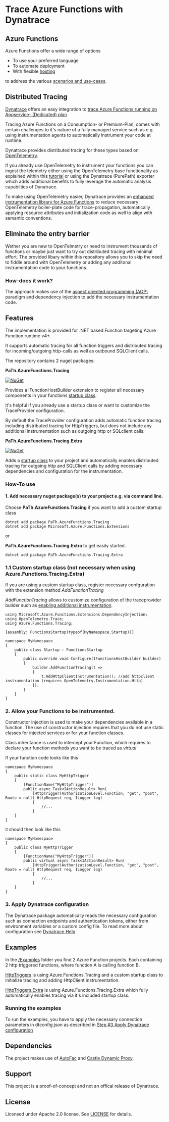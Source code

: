 # Trace Azure Functions with Dynatrace

## Azure Functions 
Azure Functions offer a wide range of options   
* To use your preferred language 
* To automate deployment
* With flexible [hosting](https://docs.microsoft.com/en-us/azure/azure-functions/functions-scale)

to address the various [scenarios and use-cases](https://docs.microsoft.com/en-us/azure/azure-functions/functions-overview#scenarios).

## Distributed Tracing
[Dynatrace](https://www.dyntrace.com) offers an easy integration to [trace Azure Functions running on Appservice- (Dedicated) plan](https://www.dynatrace.com/support/help/setup-and-configuration/setup-on-cloud-platforms/microsoft-azure-services/integrate-oneagent-on-azure-functions/)

Tracing Azure Functions on a Consumption- or Premium-Plan, comes with certain challenges to it's nature of a fully managed service such as e.g. using instrumentation agents to  automatically instrument your code at runtime. 

Dynatrace provides distributed tracing for these types based on [OpenTelemetry](https://opentelemetry.io/).

If you already use OpenTelemetry to instrument your functions you can ingest the telemetry either using the OpenTelemetry base functionality as explained within this [tutorial](https://github.com/dtPaTh/AzFuncOpenTelemetryDemo) or using the Dynatrace (PurePath) exporter which adds additional benefits to fully leverage the automatic analysis capabilties of Dynatrace. 

To make using OpenTelemetry easier, Dynatrace provides an [enhanced instrumentation library for Azure Functions](https://www.dynatrace.com/support/help/setup-and-configuration/setup-on-cloud-platforms/microsoft-azure-services/opentelemetry-integration/opentelemetry-on-azure-functions) to reduce necessary OpenTelemetry boiler-plate code for trace-propagation, automatically applying resource attributes and initialization code as well to align with semantic conventions. 

## Eliminate the entry barrier
Wether you are new to OpenTelmetry or need to instrument thousands of functions or maybe just want to try out distributed tracing with minimal effort. The provided libary within this repository allows you to skip the need to fiddle around with OpenTelemetry or adding any additonal instrumentation code to your functions. 

### How-does it work?
The approach makes use of the [aspect oriented programming (AOP)](https://en.wikipedia.org/wiki/Aspect-oriented_programming) paradigm and dependency injection to add the necessary instrumentation code. 

## Features
The implementation is provided for .NET based Function targeting Azure Function runtime v4+. 

It supports automatic tracing for all function triggers and distributed tracing for incoming/outgoing http-calls as well as outbound SQLClient calls. 

The repository contains 2 nuget packages: 

**PaTh.AzureFunctions.Tracing**

[![NuGet](http://img.shields.io/nuget/v/Path.AzureFunctions.Tracing.svg)](https://www.nuget.org/packages/Path.AzureFunctions.Tracing/)

Provides a IFunctionHostBuilder extension to register all necessary components in your functions [startup class](https://docs.microsoft.com/en-us/azure/azure-functions/functions-dotnet-dependency-injection). 

It's helpful if you already use a startup class or want to customize the TraceProvider configuration. 

By default the TraceProvider configuration adds automatic function tracing including distributed tracing for HttpTriggers, but does not include any additional instrumentation such as outgoing http or SQLclient calls. 

**PaTh.AzureFunctions.Tracing.Extra**

[![NuGet](http://img.shields.io/nuget/v/Path.AzureFunctions.Tracing.Extra.svg)](https://www.nuget.org/packages/Path.AzureFunctions.Tracing.Extra/)

Adds a [startup class](https://docs.microsoft.com/en-us/azure/azure-functions/functions-dotnet-dependency-injection) to your project and automatically enables distributed tracing for outgoing http and SQLClient calls by adding necessary dependencies and configuration for the instrumentation. 

### How-To use

#### 1. Add necessary nuget package(s) to your project e.g. via command line. 

Choose **PaTh.AzureFunctions.Tracing** if you want to add a custom startup class 
```
dotnet add package PaTh.AzureFunctions.Tracing
dotnet add package Microsoft.Azure.Functions.Extensions
``` 
or 

**PaTh.AzureFunctions.Tracing.Extra** to get easily started.
```
dotnet add package PaTh.AzureFunctions.Tracing.Extra
``` 

### 1.1 Custom startup class (not necessary when using Azure.Functions.Tracing.Extra)
If you are using a custom startup class, register necessary confguration with the extension method *AddFunctionTracing*

*AddFunctionTracing* allows to customize configuration of the traceprovider builder such as [enabling additional instrumentation](https://github.com/open-telemetry/opentelemetry-dotnet).

```
using Microsoft.Azure.Functions.Extensions.DependencyInjection;
using OpenTelemetry.Trace;
using Azure.Functions.Tracing;

[assembly: FunctionsStartup(typeof(MyNamespace.Startup))]

namespace MyNamespace
{
    public class Startup : FunctionsStartup
    {
        public override void Configure(IFunctionsHostBuilder builder)
        {
            builder.AddFunctionTracing(t =>
            {
                t.AddHttpClientInstrumentation(); //add httpclient instrumentation (requires OpenTelemetry.Instrumentation.Http)
            });
        }
    }
}
``` 

### 2. Allow your Functions to be instrumented.
   
Constructor injection is used to make your dependencies available in a function. The use of constructor injection requires that you do not use static classes for injected services or for your function classes.

Class inheritance is used to intercept your Function, which requires to declare your function methods you want to be traced as *virtual*


If your function code looks like this
```
namespace MyNamespace
{
    public static class MyHttpTrigger
    {
        [FunctionName("MyHttpTrigger")]
        public async Task<IActionResult> Run(
            [HttpTrigger(AuthorizationLevel.Function, "get", "post", Route = null) HttpRequest req, ILogger log)
            {
                //...
            }
    }
}
```

it should then look like this

```
namespace MyNamespace
{
    public class MyHttpTrigger
    {
        [FunctionName("MyHttpTrigger")]
        public virtual async Task<IActionResult> Run(
            [HttpTrigger(AuthorizationLevel.Function, "get", "post", Route = null) HttpRequest req, ILogger log)
            {
                //...
            }
    }
}
```
### 3. Apply Dynatrace configuration
The Dynatrace package automatically reads the necessary configuration such as connection endpoints and authentication tokens, either from environment variables or a custom config file. To read more about configuration see [Dynatrace Help](https://www.dynatrace.com/support/help/setup-and-configuration/setup-on-cloud-platforms/microsoft-azure-services/opentelemetry-integration/opentelemetry-on-azure-functions)

## Examples
In the [/Examples](/Examples/) folder you find 2 Azure Function projects. Each containing 2 http triggered functions, where function A is calling function B.  

[HttpTriggers](/Examples/HttpTriggers/) is using Azure.Functions.Tracing and a custom startup class to initialize tracing and adding HttpClient instrumentation. 

[HttpTriggers.Extra](/Examples/HttpTriggers.Extra/) is using Azure.Functions.Tracing.Extra which fully automatically enables tracing via it's included startup class.

### Running the examples
To run the examples, you have to apply the necessary connection parameters in dtconfig.json as described in [Step #3 Apply Dynatrace configuration](#3._Apply_Dynatrace_configuration)

## Dependencies
The project makes use of [AutoFac](https://autofac.org/) and [Castle Dynamic Proxy](http://www.castleproject.org/projects/dynamicproxy/). 

## Support
This project is a proof-of-concept and not an offical release of Dynatrace. 

## License
Licensed under Apache 2.0 license. See [LICENSE](LICENSE) for details.
